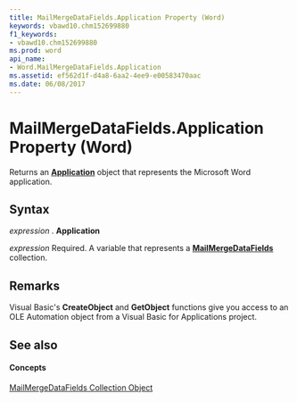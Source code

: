 ```yaml
---
title: MailMergeDataFields.Application Property (Word)
keywords: vbawd10.chm152699880
f1_keywords:
- vbawd10.chm152699880
ms.prod: word
api_name:
- Word.MailMergeDataFields.Application
ms.assetid: ef562d1f-d4a8-6aa2-4ee9-e00583470aac
ms.date: 06/08/2017
---
```



# MailMergeDataFields.Application Property (Word)

Returns an **[Application](application-object-word.md)** object that represents the Microsoft Word application.


## Syntax

 _expression_ . **Application**

 _expression_ Required. A variable that represents a **[MailMergeDataFields](mailmergedatafields-object-word.md)** collection.


## Remarks

Visual Basic's **CreateObject** and **GetObject** functions give you access to an OLE Automation object from a Visual Basic for Applications project.


## See also


#### Concepts


[MailMergeDataFields Collection Object](mailmergedatafields-object-word.md)

